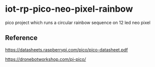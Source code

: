 # iot-rp-pico-neo-pixel-rainbow
pico project which runs a circular rainbow sequence on 12 led neo pixel
## Reference
https://datasheets.raspberrypi.com/pico/pico-datasheet.pdf

https://dronebotworkshop.com/pi-pico/

